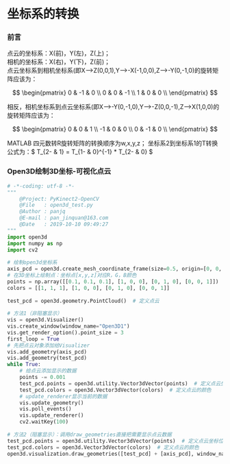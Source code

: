 # 坐标系的转换

### 前言

点云的坐标系：X(前)，Y(左)，Z(上)； <br>
相机的坐标系：X(右)，Y(下)，Z(前)； <br>
点云坐标系到相机坐标系(即X—>Z(0,0,1),Y—>-X(-1,0,0),Z—>-Y(0,-1,0)的旋转矩阵应该为： <br>

$$
\begin{pmatrix} 
0 & -1 & 0 \\ 
0 & 0 & -1 \\ 
1 & 0 & 0 \\ 
\end{pmatrix}
$$

相反，相机坐标系到点云坐标系(即X—>-Y(0,-1,0),Y—>-Z(0,0,-1),Z—>X(1,0,0)的旋转矩阵应该为： <br>

$$
\begin{pmatrix} 
0 & 0 & 1 \\ 
-1 & 0 & 0 \\ 
0 & -1 & 0 \\ 
\end{pmatrix}
$$

MATLAB 四元数转R旋转矩阵的转换顺序为w,x,y,z； 坐标系2到坐标系1的T转换公式为：$ T_{2- & 1} = T_{1- & 0}^{-1} * T_{2- & 0} $

### Open3D绘制3D坐标-可视化点云

```python
# -*-coding: utf-8 -*-
"""
    @Project: PyKinect2-OpenCV
    @File   : open3d_test.py
    @Author : panjq
    @E-mail : pan_jinquan@163.com
    @Date   : 2019-10-10 09:49:27
"""
import open3d
import numpy as np
import cv2
 
# 绘制open3d坐标系
axis_pcd = open3d.create_mesh_coordinate_frame(size=0.5, origin=[0, 0, 0])
# 在3D坐标上绘制点：坐标点[x,y,z]对应R，G，B颜色
points = np.array([[0.1, 0.1, 0.1], [1, 0, 0], [0, 1, 0], [0, 0, 1]])
colors = [[1, 1, 1], [1, 0, 0], [0, 1, 0], [0, 0, 1]]
 
test_pcd = open3d.geometry.PointCloud()  # 定义点云
 
# 方法1（非阻塞显示）
vis = open3d.Visualizer()
vis.create_window(window_name="Open3D1")
vis.get_render_option().point_size = 3
first_loop = True
# 先把点云对象添加给Visualizer
vis.add_geometry(axis_pcd)
vis.add_geometry(test_pcd)
while True:
    # 给点云添加显示的数据
    points -= 0.001
    test_pcd.points = open3d.utility.Vector3dVector(points)  # 定义点云坐标位置
    test_pcd.colors = open3d.Vector3dVector(colors)  # 定义点云的颜色
    # update_renderer显示当前的数据
    vis.update_geometry()
    vis.poll_events()
    vis.update_renderer()
    cv2.waitKey(100)
 
# 方法2（阻塞显示）：调用draw_geometries直接把需要显示点云数据
test_pcd.points = open3d.utility.Vector3dVector(points)  # 定义点云坐标位置
test_pcd.colors = open3d.Vector3dVector(colors)  # 定义点云的颜色
open3d.visualization.draw_geometries([test_pcd] + [axis_pcd], window_name="Open3D2")
```




